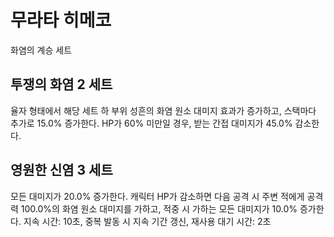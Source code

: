 # 무라타 히메코

화염의 계승 세트

## 투쟁의 화염 2 세트

율자 형태에서 해당 세트 하 부위 성흔의 화염 원소 대미지 효과가 증가하고, 스택마다 추가로 15.0% 증가한다. HP가 60% 미만일 경우, 받는 간접 대미지가 45.0% 감소한다.

## 영원한 신염 3 세트

모든 대미지가 20.0% 증가한다. 캐릭터 HP가 감소하면 다음 공격 시 주변 적에게 공격력 100.0%의 화염 원소 대미지를 가하고, 적중 시 가하는 모든 대미지가 10.0% 증가한다. 지속 시간: 10초, 중복 발동 시 지속 기간 갱신, 재사용 대기 시간: 2초
